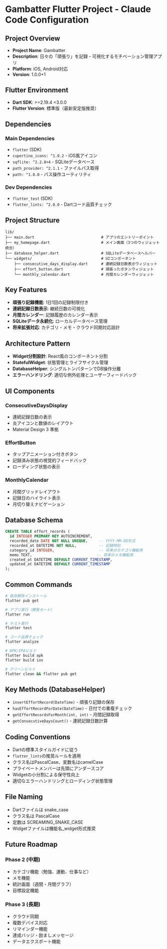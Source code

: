 # Gambatter Flutter Project - Claude Code Configuration

## Project Overview
- **Project Name**: Gambatter
- **Description**: 日々の「頑張り」を記録・可視化するモチベーション管理アプリ
- **Platform**: iOS, Android対応
- **Version**: 1.0.0+1

## Flutter Environment
- **Dart SDK**: >=2.19.4 <3.0.0
- **Flutter Version**: 標準版（最新安定版推奨）

## Dependencies
### Main Dependencies
- `flutter` (SDK)
- `cupertino_icons: ^1.0.2` - iOS風アイコン
- `sqflite: ^2.2.8+4` - SQLiteデータベース
- `path_provider: ^2.1.1` - ファイルパス取得
- `path: ^1.8.0` - パス操作ユーティリティ

### Dev Dependencies
- `flutter_test` (SDK)
- `flutter_lints: ^2.0.0` - Dartコード品質チェック

## Project Structure
```
lib/
├── main.dart                              # アプリのエントリーポイント
├── my_homepage.dart                       # メイン画面（3つのウィジェット統合）
├── database_helper.dart                   # SQLiteデータベースヘルパー
└── widgets/                               # UIコンポーネント
    ├── consecutive_days_display.dart      # 連続記録日数表示ウィジェット
    ├── effort_button.dart                 # 頑張ったボタンウィジェット
    └── monthly_calendar.dart              # 月間カレンダーウィジェット
```

## Key Features
- **頑張り記録機能**: 1日1回の記録制限付き
- **連続記録日数表示**: 継続日数の可視化
- **月間カレンダー**: 記録履歴のカレンダー表示
- **SQLiteデータ永続化**: ローカルデータベース管理
- **将来拡張対応**: カテゴリ・メモ・クラウド同期対応設計

## Architecture Pattern
- **Widget分割設計**: React風のコンポーネント分割
- **StatefulWidget**: 状態管理とライフサイクル管理
- **DatabaseHelper**: シングルトンパターンでDB操作分離
- **エラーハンドリング**: 適切な例外処理とユーザーフィードバック

## UI Components
### ConsecutiveDaysDisplay
- 連続記録日数の表示
- 炎アイコンと数値のレイアウト
- Material Design 3 準拠

### EffortButton
- タップアニメーション付きボタン
- 記録済み状態の視覚的フィードバック
- ローディング状態の表示

### MonthlyCalendar
- 月間グリッドレイアウト
- 記録日のハイライト表示
- 月切り替えナビゲーション

## Database Schema
```sql
CREATE TABLE effort_records (
  id INTEGER PRIMARY KEY AUTOINCREMENT,
  recorded_date DATE NOT NULL UNIQUE,     -- YYYY-MM-DD形式
  recorded_at DATETIME NOT NULL,          -- 記録時刻
  category_id INTEGER,                    -- 将来のカテゴリ機能用
  memo TEXT,                             -- 将来のメモ機能用
  created_at DATETIME DEFAULT CURRENT_TIMESTAMP,
  updated_at DATETIME DEFAULT CURRENT_TIMESTAMP
);
```

## Common Commands
```bash
# 依存関係インストール
flutter pub get

# アプリ実行（開発モード）
flutter run

# テスト実行
flutter test

# コード品質チェック
flutter analyze

# APK/IPAビルド
flutter build apk
flutter build ios

# クリーンビルド
flutter clean && flutter pub get
```

## Key Methods (DatabaseHelper)
- `insertEffortRecord(DateTime)` - 頑張り記録の保存
- `hasEffortRecordForDate(DateTime)` - 日付での重複チェック
- `getEffortRecordsForMonth(int, int)` - 月間記録取得
- `getConsecutiveDaysCount()` - 連続記録日数計算

## Coding Conventions
- Dartの標準スタイルガイドに従う
- `flutter_lints`の推奨ルールを適用
- クラス名はPascalCase、変数名はcamelCase
- プライベートメンバーは先頭にアンダースコア
- Widgetの小分割による保守性向上
- 適切なエラーハンドリングとローディング状態管理

## File Naming
- Dartファイルは snake_case
- クラス名は PascalCase
- 定数は SCREAMING_SNAKE_CASE
- Widgetファイルは機能名_widget形式推奨

## Future Roadmap
### Phase 2 (中期)
- カテゴリ機能（勉強、運動、仕事など）
- メモ機能
- 統計画面（週間・月間グラフ）
- 目標設定機能

### Phase 3 (長期)
- クラウド同期
- 複数デバイス対応
- リマインダー機能
- 達成バッジ・励ましメッセージ
- データエクスポート機能